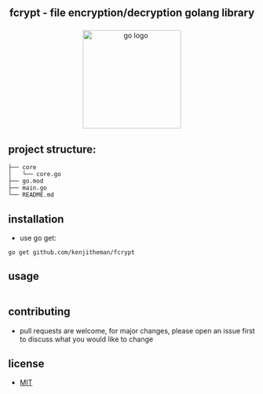 <h2 align="center">fcrypt - file encryption/decryption golang library</h2>

###

<div align="center">
  <img src="https://cdn.jsdelivr.net/gh/devicons/devicon/icons/go/go-original.svg" height="200" alt="go logo"  />
</div>

###

## project structure:

```
├── core
│   └── core.go
├── go.mod
├── main.go
└── README.md
```

## installation

- use go get:

```
go get github.com/kenjitheman/fcrypt
```

## usage

```

```

## contributing

- pull requests are welcome, for major changes, please open an issue first to
  discuss what you would like to change

## license

- [MIT](https://choosealicense.com/licenses/mit/)
